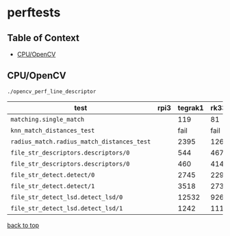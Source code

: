 perftests
========================

## Table of Context <a name="toc"></a>
- [CPU/OpenCV](#cpucv)

## CPU/OpenCV <a name="cpucv"></a>
`./opencv_perf_line_descriptor`

| test | rpi3 | tegrak1 | rk3399 |  |
|---|---|---|---|---|
|`matching.single_match` |  | 119| 81 |  |
|`knn_match_distances_test` |  | fail | fail |  |
|`radius_match.radius_match_distances_test`|  | 2395 | 1262 |  |
|`file_str_descriptors.descriptors/0`|  | 544 | 467 |  |
|`file_str_descriptors.descriptors/0`|  | 460 | 414 |  |
|`file_str_detect.detect/0`|  | 2745 | 229 |  |
|`file_str_detect.detect/1`|  | 3518 | 273 |  |
|`file_str_detect_lsd.detect_lsd/0`|  | 12532 | 926|  |
|`file_str_detect_lsd.detect_lsd/1`|  | 1242 | 11105 |  |


[back to top](#toc)
